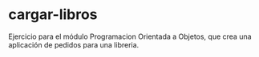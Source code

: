 # cargar-libros
Ejercicio para el módulo Programacion Orientada a Objetos, que crea una aplicación de pedidos para una libreria. 
